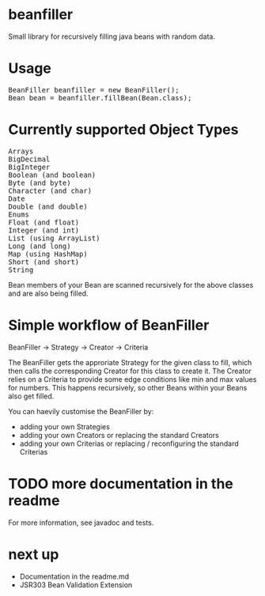 beanfiller
==========

Small library for recursively filling java beans with random data.

Usage
=====

<pre>
BeanFiller beanfiller = new BeanFiller();
Bean bean = beanfiller.fillBean(Bean.class);
</pre>

Currently supported Object Types
================================
<pre>
Arrays
BigDecimal
BigInteger
Boolean (and boolean)
Byte (and byte)
Character (and char)
Date
Double (and double)
Enums
Float (and float)
Integer (and int)
List (using ArrayList)
Long (and long)
Map (using HashMap)
Short (and short)
String
</pre>

Bean members of your Bean are scanned recursively for the above classes and are also being filled.


Simple workflow of BeanFiller
=============================
BeanFiller -> Strategy -> Creator -> Criteria

The BeanFiller gets the approriate Strategy for the given class to fill, which then calls the corresponding Creator for this class to create it. The Creator relies on a Criteria to provide some edge conditions like min and max values for numbers. This happens recursively, so other Beans within your Beans also get filled.

You can haevily customise the BeanFiller by:
* adding your own Strategies
* adding your own Creators or replacing the standard Creators
* adding your own Criterias or replacing / reconfiguring the standard Criterias


TODO more documentation in the readme
=====================================

For more information, see javadoc and tests.


next up
=======
* Documentation in the readme.md
* JSR303 Bean Validation Extension


